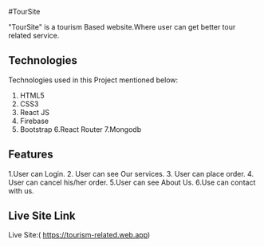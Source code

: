 #TourSite

"TourSite" is a tourism Based website.Where user can get better tour related service. 

## Technologies

Technologies used in this Project mentioned below:

1. HTML5
2. CSS3
3. React JS
4. Firebase
5. Bootstrap
6.React Router
7.Mongodb
## Features
1.User can Login.
2. User can see  Our services.
3. User can place order.
4. User can cancel his/her order.
5.User can see About Us.
6.Use can contact with us.

## Live Site Link

Live Site:( https://tourism-related.web.app)